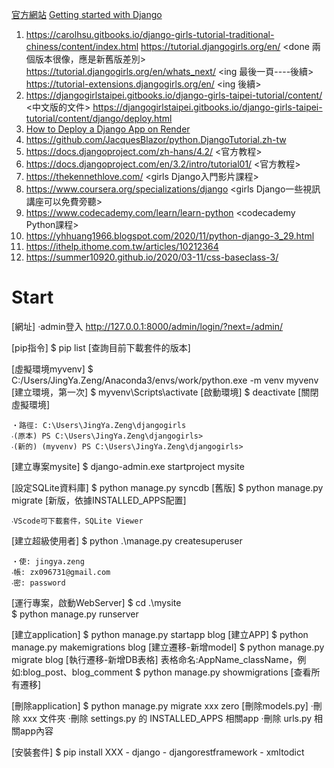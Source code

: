 [官方網站](https://docs.djangoproject.com/en/4.2/)
[Getting started with Django](https://www.djangoproject.com/start/)

1. https://carolhsu.gitbooks.io/django-girls-tutorial-traditional-chiness/content/index.html <done>
   https://tutorial.djangogirls.org/en/ <done 兩個版本很像，應是新舊版差別>
   https://tutorial.djangogirls.org/en/whats_next/ <ing 最後一頁----後續>
   https://tutorial-extensions.djangogirls.org/en/ <ing 後續>
2. https://djangogirlstaipei.gitbooks.io/django-girls-taipei-tutorial/content/ <中文版的文件>
   https://djangogirlstaipei.gitbooks.io/django-girls-taipei-tutorial/content/django/deploy.html
3. [How to Deploy a Django App on Render](https://www.freecodecamp.org/news/deploying-a-django-app-to-render/)
4. https://github.com/JacquesBlazor/python.DjangoTutorial.zh-tw
5. https://docs.djangoproject.com/zh-hans/4.2/ <官方教程>
6. https://docs.djangoproject.com/en/3.2/intro/tutorial01/ <官方教程>
7. https://thekennethlove.com/ <girls Django入門影片課程>
8. https://www.coursera.org/specializations/django <girls Django一些視訊講座可以免費旁聽>
9. https://www.codecademy.com/learn/learn-python <codecademy Python課程>
10. https://yhhuang1966.blogspot.com/2020/11/python-django-3_29.html
11. https://ithelp.ithome.com.tw/articles/10212364
12. https://summer10920.github.io/2020/03-11/css-baseclass-3/ <css>

# Start

[網址]
    ‧admin登入 http://127.0.0.1:8000/admin/login/?next=/admin/

[pip指令]
    $ pip list [查詢目前下載套件的版本]

[虛擬環境myvenv]
    $ C:/Users/JingYa.Zeng/Anaconda3/envs/work/python.exe -m venv myvenv [建立環境，第一次]
    $ myvenv\Scripts\activate [啟動環境]
    $ deactivate [關閉虛擬環境]

    ‧路徑: C:\Users\JingYa.Zeng\djangogirls
    ‧(原本) PS C:\Users\JingYa.Zeng\djangogirls>
    ‧(新的) (myvenv) PS C:\Users\JingYa.Zeng\djangogirls>

[建立專案mysite]
    $ django-admin.exe startproject mysite

[設定SQLite資料庫]
    $ python manage.py syncdb [舊版]
    $ python manage.py migrate [新版，依據INSTALLED_APPS配置]

    ‧VScode可下載套件，SQLite Viewer

[建立超級使用者]
    $ python .\manage.py createsuperuser
    
    ‧使: jingya.zeng
    ‧帳: zx096731@gmail.com
    ‧密: password

[運行專案，啟動WebServer]
    $ cd .\mysite\
    $ python manage.py runserver

[建立application]
    $ python manage.py startapp blog [建立APP]
    $ python manage.py makemigrations blog [建立遷移-新增model]
    $ python manage.py migrate blog [執行遷移-新增DB表格] 表格命名:AppName_className，例如:blog_post、blog_comment
    $ python manage.py showmigrations [查看所有遷移]

[刪除application]
    $ python manage.py migrate xxx zero [刪除models.py]
    ‧刪除 xxx 文件夾
    ‧刪除 settings.py 的 INSTALLED_APPS 相關app
    ‧刪除 urls.py 相關app內容

[安裝套件]
    $ pip install XXX
    - django
    - djangorestframework
    - xmltodict
